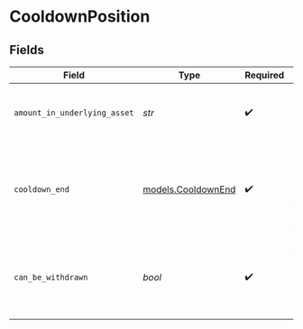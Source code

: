# CooldownPosition


## Fields

| Field                                                         | Type                                                          | Required                                                      | Description                                                   |
| ------------------------------------------------------------- | ------------------------------------------------------------- | ------------------------------------------------------------- | ------------------------------------------------------------- |
| `amount_in_underlying_asset`                                  | *str*                                                         | :heavy_check_mark:                                            | The amount of USDe currently in a cooldown period.            |
| `cooldown_end`                                                | [models.CooldownEnd](../models/cooldownend.md)                | :heavy_check_mark:                                            | When the cooldown period ends. ISO 8601 format. UTC timezone. |
| `can_be_withdrawn`                                            | *bool*                                                        | :heavy_check_mark:                                            | Whether the USDe in cooldown can be withdrawn at this moment. |